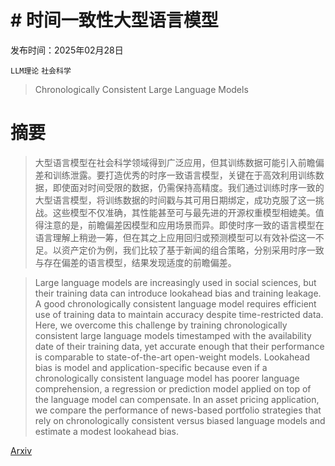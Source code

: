 # # 时间一致性大型语言模型

发布时间：2025年02月28日

`LLM理论` `社会科学`

> Chronologically Consistent Large Language Models

# 摘要

> 大型语言模型在社会科学领域得到广泛应用，但其训练数据可能引入前瞻偏差和训练泄露。要打造优秀的时序一致语言模型，关键在于高效利用训练数据，即使面对时间受限的数据，仍需保持高精度。我们通过训练时序一致的大型语言模型，将训练数据的时间戳与其可用日期绑定，成功克服了这一挑战。这些模型不仅准确，其性能甚至可与最先进的开源权重模型相媲美。值得注意的是，前瞻偏差因模型和应用场景而异。即使时序一致的语言模型在语言理解上稍逊一筹，但在其之上应用回归或预测模型可以有效补偿这一不足。以资产定价为例，我们比较了基于新闻的组合策略，分别采用时序一致与存在偏差的语言模型，结果发现适度的前瞻偏差。

> Large language models are increasingly used in social sciences, but their training data can introduce lookahead bias and training leakage. A good chronologically consistent language model requires efficient use of training data to maintain accuracy despite time-restricted data. Here, we overcome this challenge by training chronologically consistent large language models timestamped with the availability date of their training data, yet accurate enough that their performance is comparable to state-of-the-art open-weight models. Lookahead bias is model and application-specific because even if a chronologically consistent language model has poorer language comprehension, a regression or prediction model applied on top of the language model can compensate. In an asset pricing application, we compare the performance of news-based portfolio strategies that rely on chronologically consistent versus biased language models and estimate a modest lookahead bias.

[Arxiv](https://arxiv.org/abs/2502.21206)